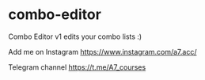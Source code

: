 # combo-editor
Combo Editor v1 edits your combo lists :)


Add me on Instagram 
https://www.instagram.com/a7.acc/

Telegram channel
https://t.me/A7_courses

